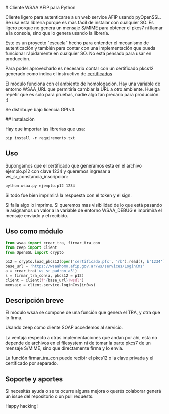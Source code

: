 # Cliente WSAA AFIP para Python

Cliente ligero para autenticarse a un web service AFIP usando pyOpenSSL. Se usa esta librería porque es màs fàcil de instalar con cualquier SO. Es ligero porque no genera un mensaje S/MIME para obtener el pkcs7 ni llamar a la consola, sino que lo genera usando la librería.

Este es un proyecto "escuela" hecho para entender el mecanismo de autenticación y también para contar con una implementación que pueda funcionar rápidamente en cualquier SO. No está pensado para usar en producciòn.

Para poder aprovecharlo es necesario contar con un certificado pkcs12 generado como indica el instructivo de [certificados](http://www.afip.gob.ar/ws/documentacion/certificados.asp)

El módulo funciona con el ambiente de homologación. Hay una variable de entorno WSAA_URL que permitiría cambiar la URL a otro ambiente. Huelga repetir que es solo para pruebas, nadie algo tan precario para producción. ;)

Se distribuye bajo licencia GPLv3.

## Instalación

Hay que importar las librerías que usa:

```
pip install -r requirements.txt
```

## Uso

Supongamos que el certificado que generamos esta en el archivo ejemplo.p12 con clave 1234 y queremos ingresar a ws_sr_constancia_inscripcion:

```bash
python wsaa.py ejemplo.p12 1234  
```
Si todo fue bien imprimirá la respuesta con el token y el sign.

Si falla algo lo imprime. Si queremos mas visibilidad de lo que está pasando le asignamos un valor a la variable de entorno WSAA_DEBUG e imprimirá el mensaje enviado y el recibido.

## Uso como módulo

```python
from wsaa import crear_tra, firmar_tra_con
from zeep import Client
from OpenSSL import crypto

p12 = crypto.load_pkcs12(open('certificado.pfx', 'rb').read(), b'1234')
base_url = 'https://wsaahomo.afip.gov.ar/ws/services/LoginCms'
a = crear_tra('ws_sr_padron_a5')
s = firmar_tra_con(a, pkcs12 = p12)
client = Client(f'{base_url}?wsdl')
mensaje = client.service.loginCms(in0=s)
```

## Descripción breve

El módulo wsaa se compone de una función que genera el TRA, y otra que lo firma.

Usando zeep como cliente SOAP accedemos al servicio.

La ventaja respecto a otras implementaciones que andan por ahí, esta no depende de archivos en el filesystem ni de tomar la parte pkcs7 de un mensaje S/MIME, sino que directamente firma y lo envia.

La función firmar_tra_con puede recibir el pkcs12 o la clave privada y el certificado por separado.

## Soporte y aportes

Si necesitás ayuda o se te ocurre alguna mejora o querés colaborar generá un issue del repositorio o un pull requests.

Happy hacking!
